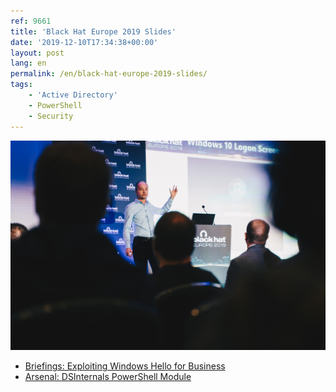 ```yaml
---
ref: 9661
title: 'Black Hat Europe 2019 Slides'
date: '2019-12-10T17:34:38+00:00'
layout: post
lang: en
permalink: /en/black-hat-europe-2019-slides/
tags:
    - 'Active Directory'
    - PowerShell
    - Security
---
```


![Michael at Black Hat](/wp-content/uploads/Briefieng-Michael_-4.jpg)

- [Briefings: Exploiting Windows Hello for Business](/wp-content/uploads/eu-19-Grafnetter-Exploiting-Windows-Hello-for-Business.pdf)
- [Arsenal: DSInternals PowerShell Module](/wp-content/uploads/eu-19-Grafnetter-DSInternals-PowerShell-Module.pdf)